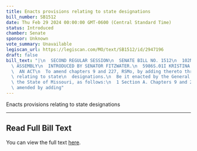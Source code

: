 ```yaml
---
title: Enacts provisions relating to state designations
bill_number: SB1512
date: Thu Feb 29 2024 00:00:00 GMT-0600 (Central Standard Time)
status: Introduced
chamber: Senate
sponsor: Unknown
vote_summary: Unavailable
legiscan_url: https://legiscan.com/MO/text/SB1512/id/2947196
draft: false
bill_text: "|\n  SECOND REGULAR SESSION\n  SENATE BILL NO. 1512\n  102ND GENERA L\
  \ ASSEMBLY\n  INTRODUCED BY SENATOR FITZWATER.\n  5986S.01I KRISTINA MARTIN, Secretary\n\
  \  AN ACT\n  To amend chapters 9 and 227, RSMo, by adding thereto three new sections\
  \ relating to state\n  designations.\n  Be it enacted by the General Assembly of\
  \ the State of Missouri, as follows:\n  1 Section A. Chapters 9 and 227, RSMo, are\
  \ amended by adding"
---
```

Enacts provisions relating to state designations

---

## Read Full Bill Text

You can view the full text [here](https://legiscan.com/MO/text/SB1512/id/2947196).
